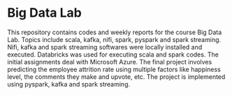 # Big Data Lab
This repository contains codes and weekly reports for the course Big Data Lab. Topics include scala, kafka, nifi, spark, pyspark and spark streaming. Nifi, kafka and spark streaming softwares were locally installed and executed. Databricks was used for executing scala and spark codes. The initial assignments deal with Microsoft Azure. The final project involves predicting the employee attrition rate using multiple factors like happiness level, the comments they make and upvote, etc. The project is implemented using pyspark, kafka and spark streaming. 
